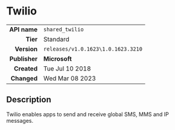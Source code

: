 # Twilio
| | |
|-:|-|
|**API name**|`shared_twilio`|
|**Tier**|Standard|
|**Version**|`releases/v1.0.1623\1.0.1623.3210`|
|**Publisher**|**Microsoft**|
|**Created**|Tue Jul 10 2018|
|**Changed**|Wed Mar 08 2023|

## Description
Twilio enables apps to send and receive global SMS, MMS and IP messages.

